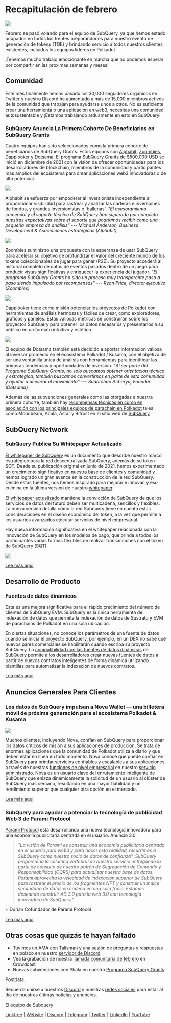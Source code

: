 # Recapitulación de febrero

![](https://miro.medium.com/max/1400/1*T3DLiAKSIy-AjRia_JJjow.png)

Febrero se pasó volando para el equipo de SubQuery, ya que hemos estado ocupados en todos los frentes preparándonos para nuestro evento de generación de tokens (TGE) y brindando servicio a todos nuestros clientes existentes, incluidos los equipos líderes en Polkadot.

¡Tenemos mucho trabajo emocionante en marcha que no podemos esperar por compartir en las próximas semanas y meses!

## Comunidad

Este mes finalmente hemos pasado los 30,000 seguidores orgánicos en Twitter y nuestro Discord ha aumentado a más de 15,000 miembros activos de la comunidad que trabajan para ayudarse unos a otros. No es suficiente crear una herramienta o una aplicación en web3, necesitas una comunidad autosustentable y ¡Estamos trabajando arduamente en esto en SubQuery!

### SubQuery Anuncia La Primera Cohorte De Beneficiarios en SubQuery Grants

Cuatro equipos han sido seleccionados como la primera cohorte de beneficiarios de SubQuery Grants. Estos equipos son [Alphabit](https://www.polkadata.xyz/), [Zoombies](https://zoombies.world/), [Dapplooker](https://dapplooker.com/) y [Dotsama](http://dotsama.ai/). El programa [SubQuery Grants de $500,000 USD](https://subquery.network/grants) se inició en diciembre de 2021 con la visión de ofrecer oportunidades para los desarrolladores de blockchain, miembros de la comunidad y participantes más amplios del ecosistema para crear aplicaciones web3 innovadoras o de alto potencial.

![](https://miro.medium.com/max/1400/1*tBnWK4svpGbGuP3mCXyGDg.png)

Alphabit se esfuerza por empoderar al inversionista independiente al proporcionar visibilidad para rastrear y analizar las carteras e inversiones de fondos, y grandes inversionistas o 'ballenas'. _"El asesoramiento comercial y el soporte técnico de SubQuery han superado por completo nuestras expectativas sobre el soporte que podríamos recibir como una pequeña empresa de análisis" --- Michael Anderson, Business Development & Asociaciones estratégicas (Alphabit)_

![](https://miro.medium.com/max/1400/1*TpHBDhA7WqNGTOxz9LpifQ.png)

Zoombies suministro una propuesta con la esperanza de usar SubQuery para acelerar su objetivo de profundizar el valor del creciente mundo de los tokens coleccionables de jugar para ganar (P2E). Su proyecto accederá al historial completo de datos de eventos pasados dentro de un juego para producir vistas significativas y enriquecer la experiencia del jugador. _"El programa SubQuery Grants ha sido un proceso muy transparente paso a paso siendo impulsado por recompensas" --- Ryan Price, director ejecutivo (Zoombies)_

![](https://miro.medium.com/max/1400/1*4rPD0g-pC3MOU5M5vAtS4w.png)

Dapplooker tiene como misión potenciar los proyectos de Polkadot con herramientas de análisis hermosas y fáciles de crear, como exploradores, gráficos y paneles. Estas valiosas métricas se construirán sobre los proyectos SubQuery para obtener los datos necesarios y presentarlos a su público en un formato intuitivo y estético.

![](https://miro.medium.com/max/1400/1*kC8QYVvlUZwUfgXTBFQbgg.png)

El equipo de Dotsama también está decidido a aportar información valiosa al inversor promedio en el ecosistema Polkadot / Kusama, con el objetivo de ser una ventanilla única de análisis con herramientas para identificar las primeras tendencias y oportunidades de inversión. "_Al ser parte del Programa SubQuery Grants, no solo buscamos obtener orientación técnica y estratégica, también buscamos convertirnos en parte de esta comunidad y ayudar a acelerar el movimiento" --- Sudarshan Acharya, Founder (Dotsama)_

Además de las subvenciones generales como las otorgadas a nuestra primera cohorte, también hay [recompensas técnicas en curso en asociación con los principales equipos de parachain en Polkadot](../blogs/20220127-grants-bounties.md) tales como Moonbeam, Acala, Astar y Bifrost en el sitio web de [SubQuery ](https://subquery.network/grants)

## SubQuery Network

### SubQuery Publica Su Whitepaper Actualizado

[El whitepaper de SubQuery](https://static.subquery.network/whitepaper.pdf) es un documento que describe nuestro marco estratégico para la red descentralizada SubQuery, además de su token SQT. Desde su publicación original en junio de 2021, hemos experimentado un crecimiento significativo en nuestra base de clientes y comunidad y hemos logrado un gran avance en la construcción de la red SubQuery. Desde estas fuentes, nos hemos inspirado para mejorar e innovar, y eso culmina en la última versión de nuestro [whitepaper](https://static.subquery.network/whitepaper.pdf).

El [whitepaper actualizado](https://static.subquery.network/whitepaper.pdf) mantiene la convicción de SubQuery de que los servicios de datos del futuro deben ser multicadena, sencillos y flexibles. La nueva versión detalla cómo la red Subquery tiene en cuenta estas consideraciones en el diseño económico del token, a la vez que permite a los usuarios avanzados ejecutar servicios de nivel empresarial.

Hay nueva información significativa en el whitepaper relacionada con la innovación de SubQuery en los modelos de pago, que brinda a todos los participantes varias formas flexibles de realizar transacciones con el token de SubQuery (SQT).

![](https://miro.medium.com/max/1400/1*EhLefs3-lb47y2LC4Z6jWA.png)

[Lee más aquí](../blogs/20220216-whitepaper-update.md)

## Desarrollo de Producto

### Fuentes de datos dinámicos

Esta es una mejora significativa para el rápido crecimiento del número de clientes de SubQuery EVM. SubQuery es la única herramienta de indexación de datos que permite la indexación de datos de Sustrato y EVM de parachains de Polkadot en una sola ubicación.

En ciertas situaciones, no conoce los parámetros de una fuente de datos cuando se inicia el proyecto SubQuery, por ejemplo, en un DEX no sabe qué nuevos pares comerciales se habilitarán cuando escriba su proyecto SubQuery. La [compatibilidad con las fuentes de datos dinámicas](https://university.subquery.network/build/dynamicdatasources.html) de SubQuery permite a los desarrolladores crear nuevas fuentes de datos a partir de nuevos contratos inteligentes de forma dinámica utilizando plantillas para automatizar la indexación de nuevos contratos.

[Lea más aquí](https://university.subquery.network/build/dynamicdatasources.html)

## Anuncios Generales Para Clientes

### Los datos de SubQuery impulsan a Nova Wallet — una billetera móvil de próxima generación para el ecosistema Polkadot & Kusama

![](https://miro.medium.com/max/1400/1*NkYmEpYLpZYFRkANrvpwPw.png)

Muchos clientes, incluyendo Nova, confían en SubQuery para proporcionar los datos críticos de misión a sus aplicaciones de producción. Se trata de enormes aplicaciones que la comunidad de Polkadot utiliza a diario y que deben estar en línea en todo momento. Nova conoce que puede confiar en SubQuery para brindar servicios confiables y escalables a sus aplicaciones a través de nuestras [funciones de nivel empresarial](https://blog.subquery.network/blogs/20211228-enterprise-hosted.html) en nuestro [servicio administrado](https://project.subquery.network/). Nova es un usuario clave del enrutamiento inteligente de SubQuery que enlaza dinámicamente la solicitud de un usuario al clúster de SubQuery más cercano, resultando en una mayor fiabilidad y un rendimiento superior que cualquier otra opción en el mercado.

[Lea más aquí](../customer_announcements/20220210-nova-wallet.md)

### SubQuery para ayudar a potenciar la tecnología de publicidad Web 3 de Parami Protocol

[Parami Protocol](https://parami.io/) está desarrollando una nueva tecnología innovadora para una economía publicitaria centrada en el usuario: Anuncio 3.0.

> _"La visión de Parami es construir una economía publicitaria centrada en el usuario para web3 y para hacer esto realidad, recurrimos a SubQuery como nuestro socio de datos de confianza". SubQuery proporciona la columna vertebral de nuestro servicio entregando la parte de consulta de nuestro patrón de Segregación de Comando y Responsabilidad (CQRS) para actualizar nuestra base de datos. Parami aprovecha la velocidad de indexación superior de SubQuery para rastrear el precio de los fragmentos NFT y construir un índice secundario de datos en cadena en una sola frase. Estamos deseando construir AD 3.0 para la web 3.0 con tecnología innovadora de SubQuery."_

~ Dorian Cofundador de Parami Protocol

[Lea más aquí](../customer_announcements/20220222-parami.md)

## Otras cosas que quizás te hayan faltado

- Tuvimos un AMA con [Talisman](https://talisman.xyz/) y una sesión de preguntas y respuestas en polaco en nuestro [servidor de Discord](https://discord.com/channels/796198414798028831/796198414798028834)
- Vea la grabación de nuestra [llamada comunitaria de febrero](https://www.crowdcast.io/e/subquery-sessions-february) en Crowdcast
- Nuevas subvenciones con Phala en nuestro [Programa SubQuery Grants](https://subquery.network/grants)

Postdata.

Recuerda unirse a nuestros [Discord](https://discord.com/invite/subquery) y nuestras [redes sociales](https://linktr.ee/subquerynetwork) para estar al día de nuestras últimas noticias y anuncios.

El equipo de Subquery

[Linktree](https://linktr.ee/subquerynetwork) | [Website](https://subquery.network/) | [Discord](https://discord.com/invite/78zg8aBSMG) | [Telegram](https://t.me/subquerynetwork) | [Twitter](https://twitter.com/subquerynetwork) | [LinkedIn](https://www.linkedin.com/company/subquery) | [YouTube](https://www.youtube.com/channel/UCi1a6NUUjegcLHDFLr7CqLw)
